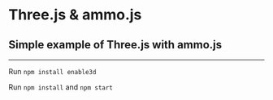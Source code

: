 # Three.js & ammo.js

## Simple example of Three.js with ammo.js

---

Run `npm install enable3d`

Run `npm install` and `npm start`
